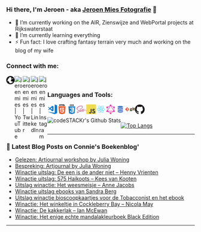 ### Hi there, I'm Jeroen - aka [Jeroen Mies Fotografie][website] 👋

- 🔭 I’m currently working on the AIR, Zienswijze and WebPortal projects at Rijkswaterstaat
- 🌱 I’m currently learning everything
- ⚡ Fun fact: I love crafting fantasy terrain very much and working on the blog of my wife

### Connect with me:

[<img align="left" alt="jeroenmies" width="22px" src="https://raw.githubusercontent.com/iconic/open-iconic/master/svg/globe.svg" />][website]
[<img align="left" alt="jeroenmies | YouTube" width="22px" src="https://cdn.jsdelivr.net/npm/simple-icons@v3/icons/youtube.svg" />][youtube]
[<img align="left" alt="jeroenmies | Twitter" width="22px" src="https://cdn.jsdelivr.net/npm/simple-icons@v3/icons/twitter.svg" />][twitter]
[<img align="left" alt="jeroenmies | LinkedIn" width="22px" src="https://cdn.jsdelivr.net/npm/simple-icons@v3/icons/linkedin.svg" />][linkedin]
[<img align="left" alt="jeroenmies | Instagram" width="22px" src="https://cdn.jsdelivr.net/npm/simple-icons@v3/icons/instagram.svg" />][instagram]

<br />

### Languages and Tools:

[<img align="left" alt="Visual Studio Code" width="26px" src="https://raw.githubusercontent.com/github/explore/80688e429a7d4ef2fca1e82350fe8e3517d3494d/topics/visual-studio-code/visual-studio-code.png" />][webdevplaylist]
[<img align="left" alt="HTML5" width="26px" src="https://raw.githubusercontent.com/github/explore/80688e429a7d4ef2fca1e82350fe8e3517d3494d/topics/html/html.png" />][webdevplaylist]
[<img align="left" alt="CSS3" width="26px" src="https://raw.githubusercontent.com/github/explore/80688e429a7d4ef2fca1e82350fe8e3517d3494d/topics/css/css.png" />][cssplaylist]
[<img align="left" alt="Sass" width="26px" src="https://raw.githubusercontent.com/github/explore/80688e429a7d4ef2fca1e82350fe8e3517d3494d/topics/sass/sass.png" />][cssplaylist]
[<img align="left" alt="JavaScript" width="26px" src="https://raw.githubusercontent.com/github/explore/80688e429a7d4ef2fca1e82350fe8e3517d3494d/topics/javascript/javascript.png" />][jsplaylist]
[<img align="left" alt="React" width="26px" src="https://raw.githubusercontent.com/github/explore/80688e429a7d4ef2fca1e82350fe8e3517d3494d/topics/react/react.png" />][reactplaylist]
[<img align="left" alt="GraphQL" width="26px" src="https://raw.githubusercontent.com/github/explore/80688e429a7d4ef2fca1e82350fe8e3517d3494d/topics/graphql/graphql.png" />][webdevplaylist]
[<img align="left" alt="SQL" width="26px" src="https://raw.githubusercontent.com/github/explore/80688e429a7d4ef2fca1e82350fe8e3517d3494d/topics/sql/sql.png" />][webdevplaylist]
[<img align="left" alt="Git" width="26px" src="https://raw.githubusercontent.com/github/explore/80688e429a7d4ef2fca1e82350fe8e3517d3494d/topics/git/git.png" />][webdevplaylist]
[<img align="left" alt="GitHub" width="26px" src="https://raw.githubusercontent.com/github/explore/78df643247d429f6cc873026c0622819ad797942/topics/github/github.png" />][webdevplaylist]

<br />
<br />

<img align="left" alt="codeSTACKr's Github Stats" src="https://github-readme-stats.vercel.app/api?username=jeroenmies&show_icons=true&hide_border=true&count_private=true&theme=tokyonight" />

[![Top Langs](https://github-readme-stats.vercel.app/api/top-langs/?username=jeroenmies)](https://github.com/jeroenmies/github-readme-stats)

---

### 📕 Latest Blog Posts on Connie's Boekenblog'
<!-- BLOG-POST-LIST:START -->
- [Gelezen: Artjournal workshop by Julia Woning](https://conniesboekenblog.nl/2020/09/20/gelezen-artjournal-workshop-by-julia-woning/?utm_source=rss&utm_medium=rss&utm_campaign=gelezen-artjournal-workshop-by-julia-woning)
- [Bespreking: Artjournal by Julia Woning](https://conniesboekenblog.nl/2020/09/20/bespreking-artjournal-by-julia-woning/?utm_source=rss&utm_medium=rss&utm_campaign=bespreking-artjournal-by-julia-woning)
- [Winactie uitslag: De een is de ander niet – Henny Vrienten](https://conniesboekenblog.nl/2020/09/19/winactie-uitslag-de-een-is-de-ander-niet-henny-vrienten/?utm_source=rss&utm_medium=rss&utm_campaign=winactie-uitslag-de-een-is-de-ander-niet-henny-vrienten)
- [Winactie uitslag: 575 Haikoots – Kees van Kooten](https://conniesboekenblog.nl/2020/09/19/winactie-uitslag-575-haikoots-kees-van-kooten/?utm_source=rss&utm_medium=rss&utm_campaign=winactie-uitslag-575-haikoots-kees-van-kooten)
- [Uitslag winactie: Het weesmeisje – Anne Jacobs](https://conniesboekenblog.nl/2020/09/19/uitslag-winactie-het-weesmeisje-anne-jacobs/?utm_source=rss&utm_medium=rss&utm_campaign=uitslag-winactie-het-weesmeisje-anne-jacobs)
- [Winactie uitslag ebooks van Sandra Berg](https://conniesboekenblog.nl/2020/09/18/winactie-uitslag-2/?utm_source=rss&utm_medium=rss&utm_campaign=winactie-uitslag-2)
- [Uitslag winactie bioscoopkaartjes voor de Tobacconist en het ebook](https://conniesboekenblog.nl/2020/09/18/uitslag-winactie-bioscoopkaartjes-voor-de-tobacconist-en-het-ebook/?utm_source=rss&utm_medium=rss&utm_campaign=uitslag-winactie-bioscoopkaartjes-voor-de-tobacconist-en-het-ebook)
- [Winactie: Het winkeltje in Cockleberry Bay – Nicola May](https://conniesboekenblog.nl/2020/09/18/winactie-het-winkeltje-in-cockleberry-bay-nicola-may/?utm_source=rss&utm_medium=rss&utm_campaign=winactie-het-winkeltje-in-cockleberry-bay-nicola-may)
- [Winactie: De kakkerlak – Ian McEwan](https://conniesboekenblog.nl/2020/09/17/winactie-de-kakkerlak-ian-mcewan/?utm_source=rss&utm_medium=rss&utm_campaign=winactie-de-kakkerlak-ian-mcewan)
- [Winactie: Het enige echte mandalakleurboek Black Edition](https://conniesboekenblog.nl/2020/09/16/winactie-het-enige-echte-mandalakleurboek-black-edition/?utm_source=rss&utm_medium=rss&utm_campaign=winactie-het-enige-echte-mandalakleurboek-black-edition)
<!-- BLOG-POST-LIST:END -->

---

[website]: https://jeroenmiesfotografie.nl
[twitter]: https://twitter.com/jeroenmies
[youtube]: https://www.youtube.com/channel/UCdM6wXDAk3Y8_ycxkSfAD7Q
[instagram]: https://www.instagram.com/jeroenmies/
[linkedin]: https://www.linkedin.com/in/jeroenmies/
[webdevplaylist]: https://www.youtube.com/playlist?list=PLlhZGGVFsRrTQQnp_2UwWSoAigm-9_SqR
[jsplaylist]: https://www.youtube.com/playlist?list=PLC5BA7CB1270B2073
[cssplaylist]: https://www.youtube.com/playlist?list=PLlhZGGVFsRrSeV5xra6z-nU60cqompunz
[reactplaylist]: https://www.youtube.com/playlist?list=PLC5BA7CB1270B2073
